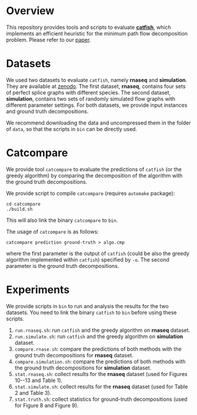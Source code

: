# Overview

This repository provides tools and scripts to evaluate
[**catfish**](https://github.com/Kingsford-Group/catfish), which implements an efficient
heuristic for the minimum path flow decomposition problem.
Please refer to our [paper](https://doi.org/10.1109/TCBB.2017.2779509).

# Datasets
We used two datasets to evaluate `catfish`, namely **rnaseq** and **simulation**.
They are available at [zenodo](https://doi.org/10.5281/zenodo.1460998).
The first dataset, **rnaseq**, contains four sets of perfect splice graphs with different species.
The second dataset, **simulation**, contains two sets of randomly simulated flow graphs with
different parameter settings. For both datasets, we provide input instances and ground truth 
decompositions.

We recommend downloading the data and uncompressed them in the folder of `data`, so
that the scripts in `bin` can be directly used.

# Catcompare
We provide tool `catcompare` to evaluate the predictions of `catfish` (or the greedy algorithm)
by comparing the decomposition of the algorithm with the ground truth decompositions.

We provide script to compile `catcompare` (requires `automake` package):
```
cd catcompare
./build.sh
```
This will also link the binary `catcompare` to `bin`.

The usage of `catcompare` is as follows:
```
catcompare prediction ground-truth > algo.cmp
```
where the first parameter is the output of `catfish` (could be also the greedy algorithm
implemented within `catfish`) specified by `-o`. The second parameter is
the ground truth decompositions. 

# Experiments

We provide scripts in `bin` to run and analysis the results for the two datasets.
You need to link the binary `catfish` to `bin` before using these scripts.

1. `run.rnaseq.sh`: run `catfish` and the greedy algorithm on **rnaseq** dataset.
2. `run.simulate.sh`: run `catfish` and the greedy algorithm on **simulation** dataset.
3. `compare.rnase.sh`: compare the predictions of both methods with the ground truth decompositions for **rnaseq** dataset.
4. `compare.simulation.sh`: compare the predictions of both methods with the ground truth decompositions for **simulation** dataset.
5. `stat.rnaseq.sh`: collect results for the **rnaseq** dataset (used for Figures 10--13 and Table 1).
6. `stat.simulate.sh`: collect results for the **rnaseq** dataset (used for Table 2 and Table 3).
7. `stat.truth.sh`: collect statistics for ground-truth decompositions (used for Figure 8 and Figure 9).
